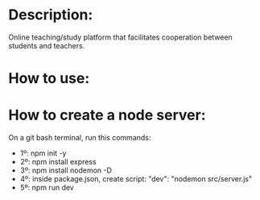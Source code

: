 # Description:
Online teaching/study platform that facilitates cooperation between students and teachers. <br />

# How to use:

# How to create a node server:
On a git bash terminal, run this commands: <br />
+ 1º: npm init -y
+ 2º: npm install express
+ 3º: npm install nodemon -D
+ 4º: inside package.json, create script: "dev": "nodemon src/server.js"
+ 5º: npm run dev